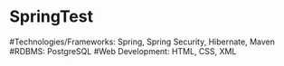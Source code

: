 # SpringTest

#Technologies/Frameworks: Spring, Spring Security, Hibernate, Maven
#RDBMS: PostgreSQL
#Web Development: HTML, CSS, XML

